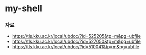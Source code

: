 # my-shell
### 자료
* https://tls.kku.ac.kr/local/ubdoc/?id=525205&tp=m&pg=ubfile
* https://tls.kku.ac.kr/local/ubdoc/?id=527050&tp=m&pg=ubfile
* https://tls.kku.ac.kr/local/ubdoc/?id=510041&tp=m&pg=ubfile
